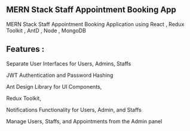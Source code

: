 ## MERN Stack Staff Appointment Booking App

MERN Stack Staff Appointment Booking Application using React , Redux Toolkit , AntD , Node , MongoDB 

## Features :

Separate User Interfaces for Users, Admins, Staffs

JWT Authentication and Password Hashing

Ant Design Library for UI Components,

Redux Toolkit,

Notifications Functionality for Users, Admin, and Staffs

Manage Users, Staffs, and Appointments from the Admin panel

